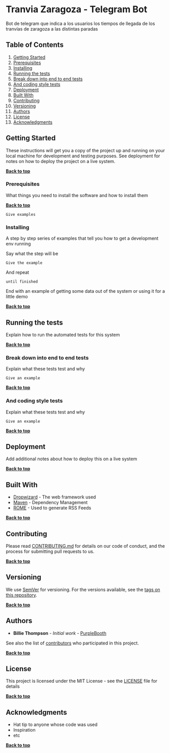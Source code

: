 # Tranvia Zaragoza - Telegram Bot

Bot de telegram que indica a los usuarios los tiempos de llegada de los tranvías de zaragoza a las distintas paradas

## Table of Contents

1. [Getting Started](#getting-started)
1. [Prerequisites](#prerequisites)
1. [Installing](#installing)
1. [Running the tests](#running-the-tests)
1. [Break down into end to end tests](#break-down-into-end-to-end-tests)
1. [And coding style tests](#and-coding-style-tests)
1. [Deployment](#deployment)
1. [Built With](#built-with)
1. [Contributing](#contributing)
1. [Versioning](#versioning)
1. [Authors](#authors)
1. [License](#license)
1. [Acknowledgments](#acknowledgments)

## Getting Started

These instructions will get you a copy of the project up and running on your local machine for development and testing purposes. See deployment for notes on how to deploy the project on a live system.

**[Back to top](#table-of-contents)**

### Prerequisites

What things you need to install the software and how to install them

**[Back to top](#table-of-contents)**

```
Give examples
```

### Installing

A step by step series of examples that tell you how to get a development env running

Say what the step will be

```
Give the example
```

And repeat

```
until finished
```

End with an example of getting some data out of the system or using it for a little demo

**[Back to top](#table-of-contents)**

## Running the tests

Explain how to run the automated tests for this system

**[Back to top](#table-of-contents)**

### Break down into end to end tests

Explain what these tests test and why

```
Give an example
```

**[Back to top](#table-of-contents)**

### And coding style tests

Explain what these tests test and why

```
Give an example
```

**[Back to top](#table-of-contents)**

## Deployment

Add additional notes about how to deploy this on a live system

**[Back to top](#table-of-contents)**

## Built With

* [Dropwizard](http://www.dropwizard.io/1.0.2/docs/) - The web framework used
* [Maven](https://maven.apache.org/) - Dependency Management
* [ROME](https://rometools.github.io/rome/) - Used to generate RSS Feeds

**[Back to top](#table-of-contents)**

## Contributing

Please read [CONTRIBUTING.md](https://gist.github.com/PurpleBooth/b24679402957c63ec426) for details on our code of conduct, and the process for submitting pull requests to us.

**[Back to top](#table-of-contents)**

## Versioning

We use [SemVer](http://semver.org/) for versioning. For the versions available, see the [tags on this repository](https://github.com/your/project/tags). 

**[Back to top](#table-of-contents)**

## Authors

* **Billie Thompson** - *Initial work* - [PurpleBooth](https://github.com/PurpleBooth)

See also the list of [contributors](https://github.com/your/project/contributors) who participated in this project.

**[Back to top](#table-of-contents)**

## License

This project is licensed under the MIT License - see the [LICENSE](LICENSE) file for details

**[Back to top](#table-of-contents)**

## Acknowledgments

* Hat tip to anyone whose code was used
* Inspiration
* etc

**[Back to top](#table-of-contents)**